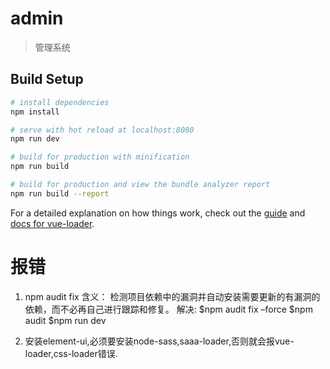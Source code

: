 # admin

> 管理系统

## Build Setup

``` bash
# install dependencies
npm install

# serve with hot reload at localhost:8080
npm run dev

# build for production with minification
npm run build

# build for production and view the bundle analyzer report
npm run build --report
```

For a detailed explanation on how things work, check out the [guide](http://vuejs-templates.github.io/webpack/) and [docs for vue-loader](http://vuejs.github.io/vue-loader).

# 报错
1. npm audit fix 含义： 检测项目依赖中的漏洞并自动安装需要更新的有漏洞的依赖，而不必再自己进行跟踪和修复。
解决:
$npm audit fix –force
$npm audit
$npm run dev

2. 安装element-ui,必须要安装node-sass,saaa-loader,否则就会报vue-loader,css-loader错误.
